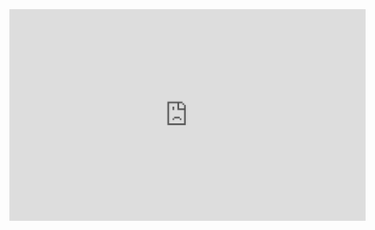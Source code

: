 <iframe frameborder="0" src="https://itch.io/embed-upload/1343611?color=ffffff" allowfullscreen="" width="640" height="380"></iframe>